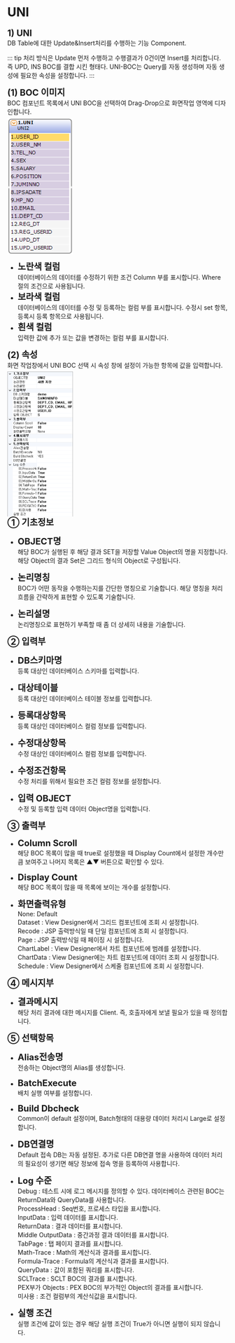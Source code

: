 # UNI

<!--UNI-->
<b style="font-size: 20px">1) UNI</b><br/>
DB Table에 대한 Update&Insert처리를 수행하는 기능 Component.
<!-- Remark -->
::: tip <Badge type="tip" text="Remark" vertical="middle" /> 
처리 방식은 Update 먼저 수행하고 수행결과가 0건이면 Insert를 처리합니다.<br/>
즉 UPD, INS BOC를 결합 시킨 형태다. UNI-BOC는 Query를 자동 생성하며 자동 생성에 필요한 속성을 설정합니다.
:::
<!-- -->

<b style="font-size: 20px">(1) BOC 이미지</b><br/>
BOC 컴포넌트 목록에서 UNI BOC을 선택하여 Drag-Drop으로 화면작업 영역에 디자인합니다. <br/>
<img src="../../.vuepress\public\documentation\service-model\BOC\DataBaseBOC\UNIBoc.png" style="position: relative;top: 5px; width:150px;"> <br/>
- <b style="font-size: 20px">노란색 컬럼 </b><br/>
데이터베이스의 데이터를 수정하기 위한 조건 Column 부를 표시합니다. Where 절의 조건으로 사용됩니다.
- <b style="font-size: 20px">보라색 컬럼 </b><br/>
데이터베이스의 데이터를 수정 및 등록하는 컬럼 부를 표시합니다. 수정시 set 항목, 등록시 등록 항목으로 사용됩니다.
- <b style="font-size: 20px">흰색 컬럼 </b><br/>
입력한 값에 추가 또는 값을 변경하는 컬럼 부를 표시합니다.

<b style="font-size: 20px">(2) 속성</b><br/>
화면 작업창에서 UNI BOC 선택 시 속성 창에 설정이 가능한 항목에 값을 입력합니다. <br/>
<img src="../../.vuepress\public\documentation\service-model\BOC\DataBaseBOC\Property(3).png" style="position: relative;top: 5px; width:150px;"> <br/>
<b style="font-size: 20px">➀ 기초정보 </b><br/>
- <b style="font-size: 20px">OBJECT명 </b><br/>
해당 BOC가 실행된 후 해당 결과 SET을 저장할 Value Object의 명을 지정합니다. 해당 Object의 결과 Set은 그리드 형식의 Object로 구성됩니다.<br/>

- <b style="font-size: 20px">논리명칭 </b><br/>
BOC가 어떤 동작을 수행하는지를 간단한 명칭으로 기술합니다. 해당 명칭을 처리 흐름을 간략하게 표현할 수 있도록 기술합니다.<br/>

- <b style="font-size: 20px">논리설명 </b><br/>
논리명칭으로 표현하기 부족할 때 좀 더 상세히 내용을 기술합니다.

<b style="font-size: 20px">➁ 입력부</b><br/>
- <b style="font-size: 20px">DB스키마명 </b><br/>
등록 대상인 데이터베이스 스키마를 입력합니다.

- <b style="font-size: 20px">대상테이블 </b><br/>
등록 대상인 데이터베이스 테이블 정보를 입력합니다.

- <b style="font-size: 20px">등록대상항목 </b><br/>
등록 대상인 데이터베이스 컬럼 정보를 입력합니다. 

- <b style="font-size: 20px">수정대상항목 </b><br/>
수정 대상인 데이터베이스 컬럼 정보를 입력합니다. 

- <b style="font-size: 20px">수정조건항목 </b><br/>
수정 처리를 위해서 필요한 조건 컬럼 정보를 설정합니다.

- <b style="font-size: 20px">입력 OBJECT </b><br/>
수정 및 등록할 입력 데이터 Object명을 입력합니다.

<b style="font-size: 20px">➂ 출력부</b><br/>
- <b style="font-size: 20px">Column Scroll </b><br/>
해당 BOC 목록이 많을 때 true로 설정했을 때 Display Count에서 설정한 개수만큼 보여주고 나머지 목록은 ▲▼ 버튼으로 확인할 수 있다.

- <b style="font-size: 20px">Display Count </b><br/>
해당 BOC 목록이 많을 때 목록에 보이는 개수를 설정합니다.

- <b style="font-size: 20px">화면출력유형 </b><br/>
None: Default<br/>
Dataset : View Designer에서 그리드 컴포넌트에 조회 시 설정합니다. <br/>
Recode : JSP 출력방식일 때 단일 컴포넌트에 조회 시 설정합니다. <br/>
Page : JSP 출력방식일 때 페이징 시 설정합니다.<br/>
ChartLabel : View Designer에서 차트 컴포넌트에 범례를 설정합니다.<br/>
ChartData : View Designer에는 차트 컴포넌트에 데이터 조회 시 설정합니다. <br/>
Schedule : View Designer에서 스케줄 컴포넌트에 조회 시 설정합니다.<br/>

<b style="font-size: 20px">➃ 메시지부</b><br/>
- <b style="font-size: 20px">결과메시지 </b><br/>
해당 처리 결과에 대한 메시지를 Client. 즉, 호출자에게 보낼 필요가 있을 때 정의합니다.

<b style="font-size: 20px">➄ 선택항목</b><br/>
- <b style="font-size: 20px">Alias전송명 </b><br/>
전송하는 Object명의 Alias를 생성합니다.

- <b style="font-size: 20px">BatchExecute </b><br/>
배치 실행 여부를 설정합니다.

- <b style="font-size: 20px">Build Dbcheck </b><br/>
Common이 default 설정이며, Batch형태의 대용량 데이터 처리시 Large로 설정합니다.

- <b style="font-size: 20px">DB연결명 </b><br/>
Default 접속 DB는 자동 설정된. 추가로 다른 DB연결 명을 사용하여 데이터 처리의 필요성이 생기면 해당 정보에 접속 명을 등록하여 사용합니다.

- <b style="font-size: 20px">Log 수준 </b><br/>
Debug : 테스트 시에 로그 메시지를 정의할 수 있다. 데이터베이스 관련된 BOC는 ReturnData와 QueryData를 사용합니다.<br/>
ProcessHead : Seq번호, 프로세스 타입을 표시합니다.<br/>
InputData : 입력 데이터를 표시합니다.<br/>
ReturnData : 결과 데이터를 표시합니다.<br/>
Middle OutputData : 중간과정 결과 데이터를 표시합니다.<br/>
TabPage : 탭 페이지 결과를 표시합니다.<br/>
Math-Trace : Math의 계산식과 결과를 표시합니다.<br/>
Formula-Trace : Formula의 계산식과 결과를 표시합니다.<br/>
QueryData : 값이 포함된 쿼리를 표시합니다.<br/>
SCLTrace : SCLT BOC의 결과를 표시합니다.<br/>
PEX부가 Objects : PEX BOC의 부가적인 Object의 결과를 표시합니다.<br/>
미사용 : 조건 컬럼부의 계산식값을 표시합니다.<br/>

- <b style="font-size: 20px">실행 조건 </b><br/>
실행 조건에 값이 있는 경우 해당 실행 조건이 True가 아니면 실행이 되지 않습니다.